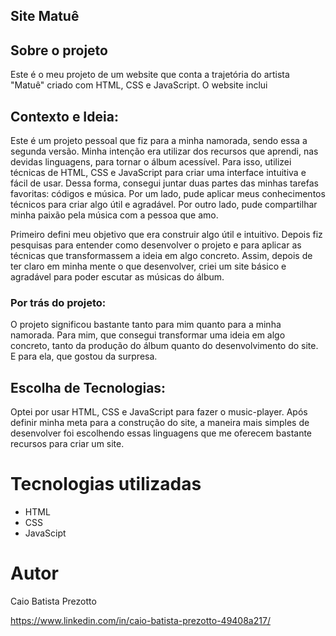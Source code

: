 ## Site Matuê

## Sobre o projeto

Este é o meu projeto de um website que conta a trajetória do artista "Matuê" criado com HTML, CSS e JavaScript. O website inclui

## Contexto e Ideia:

Este é um projeto pessoal que fiz para a minha namorada, sendo essa a segunda versão. Minha intenção era utilizar dos recursos que aprendi, nas devidas linguagens, para tornar o álbum acessível. Para isso, utilizei técnicas de HTML, CSS e JavaScript para criar uma interface intuitiva e fácil de usar. Dessa forma, consegui juntar duas partes das minhas tarefas favoritas: códigos e música. Por um lado, pude aplicar meus conhecimentos técnicos para criar algo útil e agradável. Por outro lado, pude compartilhar minha paixão pela música com a pessoa que amo.

Primeiro defini meu objetivo que era construir algo útil e intuitivo. Depois fiz pesquisas para entender como desenvolver o projeto e para aplicar as técnicas que transformassem a ideia em algo concreto. Assim, depois de ter claro em minha mente o que desenvolver, criei um site básico e agradável para poder escutar as músicas do álbum.

### Por trás do projeto:

O projeto significou bastante tanto para mim quanto para a minha namorada. Para mim, que consegui transformar uma ideia em algo concreto, tanto da produção do álbum quanto do desenvolvimento do site. E para ela, que gostou da surpresa.

## Escolha de Tecnologias:

Optei por usar HTML, CSS e JavaScript para fazer o music-player. Após definir minha meta para a construção do site, a maneira mais simples de desenvolver foi escolhendo essas linguagens que me oferecem bastante recursos para criar um site.

# Tecnologias utilizadas
- HTML
- CSS
- JavaScipt

# Autor

Caio Batista Prezotto

https://www.linkedin.com/in/caio-batista-prezotto-49408a217/
